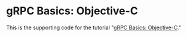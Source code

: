 # gRPC Basics: Objective-C

This is the supporting code for the tutorial "[gRPC Basics: Objective-C](http://www.grpc.io/docs/tutorials/basic/objective-c.html)."

